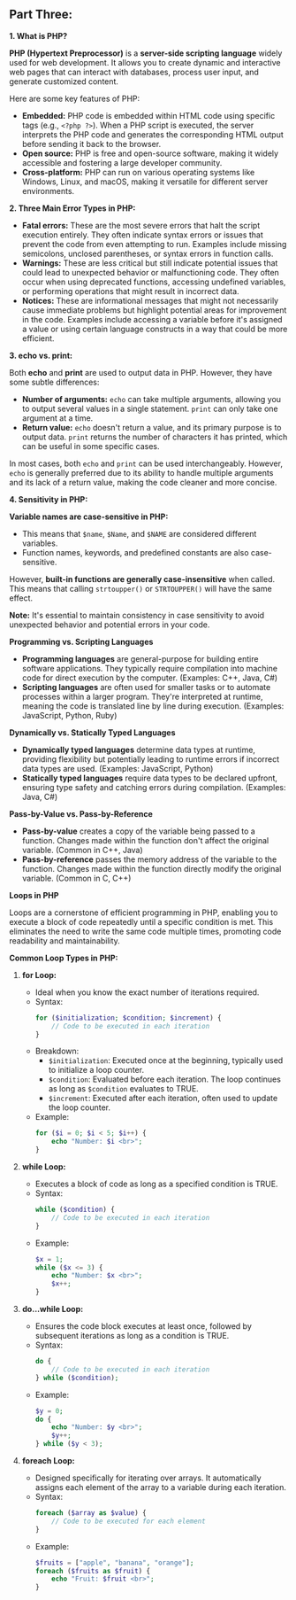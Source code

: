 ## **Part Three:**

**1. What is PHP?**

**PHP (Hypertext Preprocessor)** is a **server-side scripting language** widely used for web development. It allows you to create dynamic and interactive web pages that can interact with databases, process user input, and generate customized content. 

Here are some key features of PHP:

* **Embedded:** PHP code is embedded within HTML code using specific tags (e.g., `<?php ?>`). When a PHP script is executed, the server interprets the PHP code and generates the corresponding HTML output before sending it back to the browser.
* **Open source:** PHP is free and open-source software, making it widely accessible and fostering a large developer community.
* **Cross-platform:** PHP can run on various operating systems like Windows, Linux, and macOS, making it versatile for different server environments.

**2. Three Main Error Types in PHP:**

* **Fatal errors:** These are the most severe errors that halt the script execution entirely. They often indicate syntax errors or issues that prevent the code from even attempting to run. Examples include missing semicolons, unclosed parentheses, or syntax errors in function calls.
* **Warnings:** These are less critical but still indicate potential issues that could lead to unexpected behavior or malfunctioning code. They often occur when using deprecated functions, accessing undefined variables, or performing operations that might result in incorrect data.
* **Notices:** These are informational messages that might not necessarily cause immediate problems but highlight potential areas for improvement in the code. Examples include accessing a variable before it's assigned a value or using certain language constructs in a way that could be more efficient.

**3. echo vs. print:**

Both **echo** and **print** are used to output data in PHP. However, they have some subtle differences:

* **Number of arguments:** `echo` can take multiple arguments, allowing you to output several values in a single statement. `print` can only take one argument at a time.
* **Return value:** `echo` doesn't return a value, and its primary purpose is to output data. `print` returns the number of characters it has printed, which can be useful in some specific cases.

In most cases, both `echo` and `print` can be used interchangeably. However, `echo` is generally preferred due to its ability to handle multiple arguments and its lack of a return value, making the code cleaner and more concise.

**4. Sensitivity in PHP:**

**Variable names are case-sensitive in PHP:**

* This means that `$name`, `$Name`, and `$NAME` are considered different variables.
* Function names, keywords, and predefined constants are also case-sensitive.

However, **built-in functions are generally case-insensitive** when called. This means that calling `strtoupper()` or `STRTOUPPER()` will have the same effect.

**Note:** It's essential to maintain consistency in case sensitivity to avoid unexpected behavior and potential errors in your code.


**Programming vs. Scripting Languages**

* **Programming languages** are general-purpose for building entire software applications. They typically require compilation into machine code for direct execution by the computer. (Examples: C++, Java, C#)
* **Scripting languages** are often used for smaller tasks or to automate processes within a larger program. They're interpreted at runtime, meaning the code is translated line by line during execution. (Examples: JavaScript, Python, Ruby)

**Dynamically vs. Statically Typed Languages**

* **Dynamically typed languages** determine data types at runtime, providing flexibility but potentially leading to runtime errors if incorrect data types are used. (Examples: JavaScript, Python)
* **Statically typed languages** require data types to be declared upfront, ensuring type safety and catching errors during compilation. (Examples: Java, C#)

**Pass-by-Value vs. Pass-by-Reference**

* **Pass-by-value** creates a copy of the variable being passed to a function. Changes made within the function don't affect the original variable. (Common in C++, Java)
* **Pass-by-reference** passes the memory address of the variable to the function. Changes made within the function directly modify the original variable. (Common in C, C++)





**Loops in PHP**

Loops are a cornerstone of efficient programming in PHP, enabling you to execute a block of code repeatedly until a specific condition is met. This eliminates the need to write the same code multiple times, promoting code readability and maintainability.

**Common Loop Types in PHP:**

1. **for Loop:**
   - Ideal when you know the exact number of iterations required.
   - Syntax:
     ```php
     for ($initialization; $condition; $increment) {
         // Code to be executed in each iteration
     }
     ```
   - Breakdown:
     - `$initialization`: Executed once at the beginning, typically used to initialize a loop counter.
     - `$condition`: Evaluated before each iteration. The loop continues as long as `$condition` evaluates to TRUE.
     - `$increment`: Executed after each iteration, often used to update the loop counter.
   - Example:
     ```php
     for ($i = 0; $i < 5; $i++) {
         echo "Number: $i <br>";
     }
     ```

2. **while Loop:**
   - Executes a block of code as long as a specified condition is TRUE.
   - Syntax:
     ```php
     while ($condition) {
         // Code to be executed in each iteration
     }
     ```
   - Example:
     ```php
     $x = 1;
     while ($x <= 3) {
         echo "Number: $x <br>";
         $x++;
     }
     ```

3. **do...while Loop:**
   - Ensures the code block executes at least once, followed by subsequent iterations as long as a condition is TRUE.
   - Syntax:
     ```php
     do {
         // Code to be executed in each iteration
     } while ($condition);
     ```
   - Example:
     ```php
     $y = 0;
     do {
         echo "Number: $y <br>";
         $y++;
     } while ($y < 3);
     ```

4. **foreach Loop:**
   - Designed specifically for iterating over arrays. It automatically assigns each element of the array to a variable during each iteration.
   - Syntax:
     ```php
     foreach ($array as $value) {
         // Code to be executed for each element
     }
     ```
   - Example:
     ```php
     $fruits = ["apple", "banana", "orange"];
     foreach ($fruits as $fruit) {
         echo "Fruit: $fruit <br>";
     }
     ```


